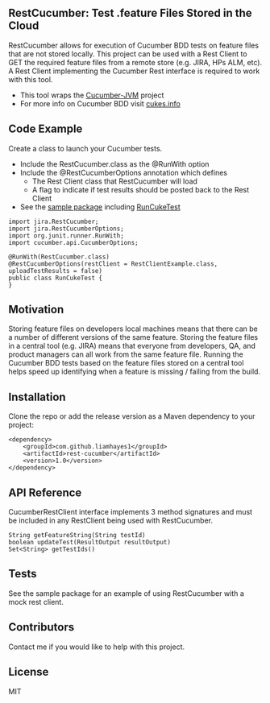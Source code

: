 ## RestCucumber: Test .feature Files Stored in the Cloud

RestCucumber allows for execution of Cucumber BDD tests on feature files that are not stored locally. This project can be used with a Rest Client to GET the required feature files from a remote store (e.g. JIRA, HPs ALM, etc). A Rest Client implementing the Cucumber Rest interface is required to work with this tool.

* This tool wraps the [Cucumber-JVM](https://github.com/cucumber/cucumber-jvm) project
* For more info on Cucumber BDD visit [cukes.info](https://cucumber.io/)

## Code Example

Create a class to launch your Cucumber tests. 
* Include the RestCucumber.class as the @RunWith option
* Include the @RestCucumberOptions annotation which defines 
	* The Rest Client class that RestCucumber will load
	* A flag to indicate if test results should be posted back to the Rest Client
* See the [sample package](https://github.com/LiamHayes1/rest-cucumber/tree/master/src/main/java/example) including [RunCukeTest](https://github.com/LiamHayes1/rest-cucumber/blob/master/src/main/java/example/RunCukeTest.java)

```
import jira.RestCucumber;
import jira.RestCucumberOptions;
import org.junit.runner.RunWith;
import cucumber.api.CucumberOptions;

@RunWith(RestCucumber.class)
@RestCucumberOptions(restClient = RestClientExample.class, uploadTestResults = false)
public class RunCukeTest {
}
```

## Motivation

Storing feature files on developers local machines means that there can be a number of different versions of the same feature. Storing the feature files in a central tool (e.g. JIRA) means that everyone from developers, QA, and product managers can all work from the same feature file. Running the Cucumber BDD tests based on the feature files stored on a central tool helps speed up identifying when a feature is missing / failing from the build.

## Installation

Clone the repo or add the release version as a Maven dependency to your project:

```
<dependency>
    <groupId>com.github.liamhayes1</groupId>
    <artifactId>rest-cucumber</artifactId>
    <version>1.0</version>
</dependency>
```

## API Reference

CucumberRestClient interface implements 3 method signatures and must be included in any RestClient being used with RestCucumber.
```
String getFeatureString(String testId)
boolean updateTest(ResultOutput resultOutput)
Set<String> getTestIds()
```

## Tests

See the sample package for an example of using RestCucumber with a mock rest client.

## Contributors

Contact me if you would like to help with this project. 

## License

MIT